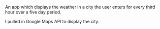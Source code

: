An app which displays the weather in a city the user enters for every third hour over a five day period. 

I pulled in Google Maps API to display the city. 
